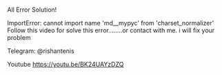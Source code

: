 #

 All Error Solution!











ImportError: cannot import name 'md__mypyc' from 'charset_normalizer' 
Follow this video for solve this error........or contact with me. i will fix your problem 

Telegram: @rishantenis

Youtube
https://youtu.be/BK24UAYzDZQ







